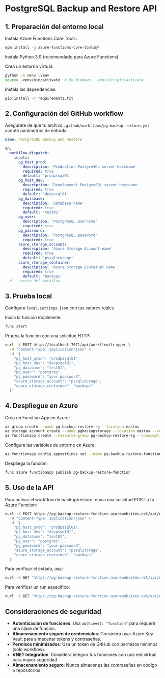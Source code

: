 # PostgreSQL Backup and Restore API

## 1. Preparación del entorno local

Instala Azure Functions Core Tools:

```sh
npm install -g azure-functions-core-tools@4
```

Instala Python 3.9 (recomendado para Azure Functions)

Crea un entorno virtual:

```sh
python -m venv .venv
source .venv/bin/activate  # En Windows: .venv\Scripts\activate
```

Instala las dependencias:

```sh
pip install -r requirements.txt
```

## 2. Configuración del GitHub workflow

Asegúrate de que tu archivo `.github/workflows/pg-backup-restore.yml` acepte parámetros de entrada:

```yaml
name: PostgreSQL Backup and Restore

on:
  workflow_dispatch:
    inputs:
      pg_host_prod:
        description: 'Production PostgreSQL server hostname'
        required: true
        default: 'prodpssql01'
      pg_host_dev:
        description: 'Development PostgreSQL server hostname'
        required: true
        default: 'devpssql01'
      pg_database:
        description: 'Database name'
        required: true
        default: 'test01'
      pg_user:
        description: 'PostgreSQL username'
        required: true
      pg_password:
        description: 'PostgreSQL password'
        required: true
      azure_storage_account:
        description: 'Azure Storage Account name'
        required: true
        default: 'pssqlstorage'
      azure_storage_container:
        description: 'Azure Storage Container name'
        required: true
        default: 'backups'
  # ...resto del workflow...
```

## 3. Prueba local

Configura `local.settings.json` con tus valores reales

Inicia la función localmente:

```sh
func start
```

Prueba la función con una solicitud HTTP:

```sh
curl -X POST http://localhost:7071/api/workflow/trigger \
  -H "Content-Type: application/json" \
  -d '{
    "pg_host_prod": "prodpssql01",
    "pg_host_dev": "devpssql01",
    "pg_database": "test01",
    "pg_user": "postgres",
    "pg_password": "your-password",
    "azure_storage_account": "pssqlstorage",
    "azure_storage_container": "backups"
  }'
```

## 4. Despliegue en Azure

Crea un Function App en Azure:

```sh
az group create --name pg-backup-restore-rg --location eastus
az storage account create --name pgbackupstorage --location eastus --resource-group pg-backup-restore-rg --sku Standard_LRS
az functionapp create --resource-group pg-backup-restore-rg --consumption-plan-location eastus --runtime python --runtime-version 3.9 --functions-version 4 --name pg-backup-restore-function --storage-account pgbackupstorage --os-type linux
```

Configura las variables de entorno en Azure:

```sh
az functionapp config appsettings set --name pg-backup-restore-function --resource-group pg-backup-restore-rg --settings "GITHUB_OWNER=your-github-username" "GITHUB_REPO=your-repo-name" "GITHUB_WORKFLOW_ID=pg-backup-restore.yml" "GITHUB_TOKEN=your-personal-access-token"
```

Despliega la función:

```sh
func azure functionapp publish pg-backup-restore-function
```

## 5. Uso de la API

Para activar el workflow de backup/restore, envía una solicitud POST a tu Azure Function:

```sh
curl -X POST https://pg-backup-restore-function.azurewebsites.net/api/workflow/trigger?code=YOUR_FUNCTION_KEY \
  -H "Content-Type: application/json" \
  -d '{
    "pg_host_prod": "prodpssql01",
    "pg_host_dev": "devpssql01",
    "pg_database": "test01",
    "pg_user": "postgres",
    "pg_password": "your-password",
    "azure_storage_account": "pssqlstorage",
    "azure_storage_container": "backups"
  }'
```

Para verificar el estado, usa:

```sh
curl -X GET "https://pg-backup-restore-function.azurewebsites.net/api/workflow/status?code=YOUR_FUNCTION_KEY"
```

Para verificar un run específico:

```sh
curl -X GET "https://pg-backup-restore-function.azurewebsites.net/api/workflow/status?code=YOUR_FUNCTION_KEY&runId=12345678"
```

## Consideraciones de seguridad

- **Autenticación de funciones**: Usa `authLevel: "function"` para requerir una clave de función.
- **Almacenamiento seguro de credenciales**: Considera usar Azure Key Vault para almacenar tokens y contraseñas.
- **Permisos minimizados**: Usa un token de GitHub con permisos mínimos (solo workflow).
- **VNET Integration**: Considera integrar tus funciones con una red virtual para mayor seguridad.
- **Almacenamiento seguro**: Nunca almacenes las contraseñas en código o repositorios.